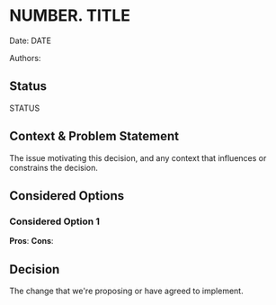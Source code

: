 # NUMBER. TITLE

Date: DATE

Authors: 


## Status

STATUS

## Context & Problem Statement

The issue motivating this decision, and any context that influences or constrains the decision.

## Considered Options

### Considered Option 1
**Pros**:
**Cons**:

## Decision

The change that we're proposing or have agreed to implement.
